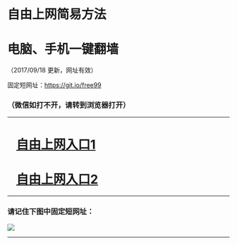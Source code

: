 ﻿# 自由上网简易方法

# 电脑、手机一键翻墙

（2017/09/18 更新，网址有效）

固定短网址：https://git.io/free99

### （微信如打不开，请转到浏览器打开）


***





# &nbsp;&nbsp; <a href="http://ft1205116497.fwq-tz1005.info/fwqtz01.html?t=091800127162 " target="_blank">自由上网入口1</a>
# &nbsp;&nbsp; <a href="http://ft2400028542.fwq-tz1006.info/fwqtz02.html?t=091800116275 " target="_blank">自由上网入口2</a>
***

### 请记住下图中固定短网址：

<img src="https://s3-us-west-2.amazonaws.com/fwq-1001/yjfq-20170905okok.png" /> 


***

